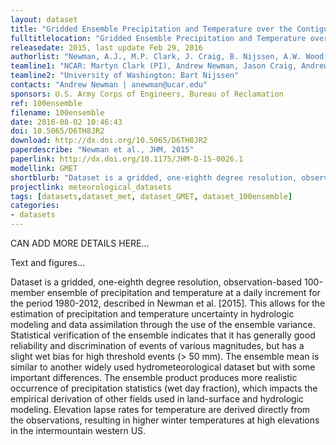 ```yaml
---
layout: dataset
title: "Gridded Ensemble Precipitation and Temperature over the Contiguous U.S."
fulltitlelocation: "Gridded Ensemble Precipitation and Temperature over the Contiguous United States. Boulder, CO: UCAR/NCAR"
releasedate: 2015, last update Feb 29, 2016
authorlist: "Newman, A.J., M.P. Clark, J. Craig, B. Nijssen, A.W. Wood, and E.D. Gutmann"
teamline1: "NCAR: Martyn Clark (PI), Andrew Newman, Jason Craig, Andrew Wood, Ethan Gutmann"
teamline2: "University of Washington: Bart Nijssen"
contacts: "Andrew Newman | anewman@ucar.edu"
sponsors: U.S. Army Corps of Engineers, Bureau of Reclamation
ref: 100ensemble
filename: 100ensemble
date: 2016-08-02 10:46:43
doi: 10.5065/D6TH8JR2
download: http://dx.doi.org/10.5065/D6TH8JR2
paperdescribe: "Newman et al., JHM, 2015"
paperlink: http://dx.doi.org/10.1175/JHM-D-15-0026.1
modellink: GMET
shortblurb: "Dataset is a gridded, one-eighth degree resolution, observation-based 100-member ensemble of precipitation and temperature at a daily increment for the period 1980-2012, described in Newman et al. [2015]. This allows for the estimation of precipitation and temperature uncertainty in hydrologic modeling and data assimilation through the use of the ensemble variance. Statistical verification of the ensemble indicates that it has generally good reliability and discrimination of events of various magnitudes, but has a slight wet bias for high threshold events (> 50 mm). The ensemble mean is similar to another widely used hydrometeorological dataset but with some important differences. The ensemble product produces more realistic occurrence of precipitation statistics (wet day fraction), which impacts the empirical derivation of other fields used in land-surface and hydrologic modeling. Elevation lapse rates for temperature are derived directly from the observations, resulting in higher winter temperatures at high elevations in the intermountain western US."
projectlink: meteorological_datasets
tags: [datasets,dataset_met, dataset_GMET, dataset_100ensemble]
categories:
- datasets
---
```



CAN ADD MORE DETAILS HERE... 

Text and figures...

Dataset is a gridded, one-eighth degree resolution, observation-based 100-member ensemble of precipitation and temperature at a daily increment for the period 1980-2012, described in Newman et al. [2015]. This allows for the estimation of precipitation and temperature uncertainty in hydrologic modeling and data assimilation through the use of the ensemble variance. Statistical verification of the ensemble indicates that it has generally good reliability and discrimination of events of various magnitudes, but has a slight wet bias for high threshold events (> 50 mm). The ensemble mean is similar to another widely used hydrometeorological dataset but with some important differences. The ensemble product produces more realistic occurrence of precipitation statistics (wet day fraction), which impacts the empirical derivation of other fields used in land-surface and hydrologic modeling. Elevation lapse rates for temperature are derived directly from the observations, resulting in higher winter temperatures at high elevations in the intermountain western US.
